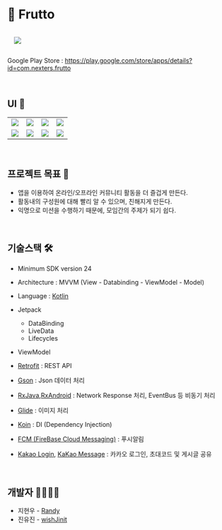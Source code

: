 # 🍓 Frutto

<img src="https://user-images.githubusercontent.com/52834095/83190856-104a4a00-a16e-11ea-9265-d9feb89dda29.png" style = "margin: 15px"/>

Google Play Store : https://play.google.com/store/apps/details?id=com.nexters.frutto

<br/>

## UI 💬

<table id = "ui_table">
   <tr style = "background-color:#00000000; border-style:none;">
     <td style = "align:center; border-style:none;">
       <img src="https://user-images.githubusercontent.com/52834095/83190983-47206000-a16e-11ea-8042-4e4279bc7fb0.jpg" style = "border:1px solid #eeeeee"/>
     </td>
     <td style = "align:center; border-style:none;">
       <img src="https://user-images.githubusercontent.com/52834095/83191418-ef362900-a16e-11ea-9a57-b2e9dedbc76f.jpg" style = "border:1px solid #eeeeee"/>
     </td>
     <td style = "align:center; border-style:none;">
       <img src="https://user-images.githubusercontent.com/52834095/83191538-23114e80-a16f-11ea-8c10-e37d6970047c.jpg" style = "border:1px solid #eeeeee"/>
     </td>
     <td style = "align:center; border-style:none;">
       <img src="https://user-images.githubusercontent.com/52834095/83191532-21e02180-a16f-11ea-8751-79fef6fc0a16.png" style = "border:1px solid #eeeeee"/>
     </td>
  </tr>
  <tr style = "background-color:#00000000; border-style:none;">
     <td style = "align:center; border-style:none;">
       <img src="https://user-images.githubusercontent.com/52834095/83191631-4fc56600-a16f-11ea-96a1-de3fbe38d0f1.jpg" style = "border:1px solid #eeeeee"/>
     </td>
     <td style = "align:center; border-style:none;">
       <img src="https://user-images.githubusercontent.com/52834095/83191654-5522b080-a16f-11ea-84ef-b31dd2693027.jpg" style = "border:1px solid #eeeeee"/>
     </td>
     <td style = "align:center; border-style:none;">
       <img src="https://user-images.githubusercontent.com/52834095/83191644-53f18380-a16f-11ea-83f3-44f608114efd.jpg" style = "border:1px solid #eeeeee"/>
     </td>
     <td style = "align:center; border-style:none;">
       <img src="https://user-images.githubusercontent.com/52834095/83191638-518f2980-a16f-11ea-8d72-0d4f8e257833.jpg" style = "border:1px solid #eeeeee"/>
     </td>
  </tr>
</table>

<br />

## 프로젝트 목표 👊
* 앱을 이용하여 온라인/오프라인 커뮤니티 활동을 더 즐겁게 만든다.
* 활동내의 구성원에 대해 빨리 알 수 있으며, 친해지게 만든다.
* 익명으로 미션을 수행하기 때문에, 모임간의 주제가 되기 쉽다.

<br />

## 기술스택 🛠
* Minimum SDK version 24
* Architecture : MVVM (View - Databinding - ViewModel - Model)

* Language : [Kotlin](https://kotlinlang.org/)
* Jetpack
  * DataBinding
  * LiveData
  * Lifecycles
* ViewModel
  
* [Retrofit](https://github.com/square/retrofit) : REST API
* [Gson](https://github.com/google/gson) : Json 데이터 처리
* [RxJava](https://github.com/ReactiveX/RxJava),[RxAndroid](https://github.com/ReactiveX/RxAndroid) : Network Response 처리, EventBus 등 비동기 처리
* [Glide](https://github.com/bumptech/glide) : 이미지 처리
* [Koin](https://github.com/InsertKoinIO/koin) : DI (Dependency Injection)
* [FCM (FireBase Cloud Messaging)](https://firebase.google.com/docs/cloud-messaging) : 푸시알림
* [Kakao Login](https://developers.kakao.com/docs/latest/ko/kakaologin/common), [KaKao Message](https://developers.kakao.com/docs/latest/ko/message/common) : 카카오 로그인, 초대코드 및 게시글 공유

<br/>

## 개발자 👨‍💻👩‍💻

- 지현우 - [Randy](https://github.com/kor-Randy)
- 진유진 - [wishJinit](https://github.com/wishJinit)